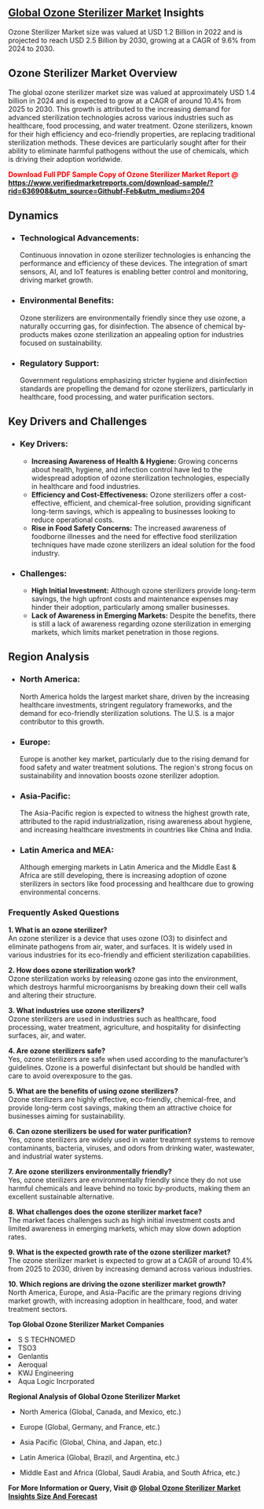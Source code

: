 <h2><a href="https://www.verifiedmarketreports.com/download-sample/?rid=636908&amp;utm_source=Githubf&amp;utm_medium=204" target="_blank">Global Ozone Sterilizer Market</a> Insights</h2><p>Ozone Sterilizer Market size was valued at USD 1.2 Billion in 2022 and is projected to reach USD 2.5 Billion by 2030, growing at a CAGR of 9.6% from 2024 to 2030.</p><p><h2>Ozone Sterilizer Market Overview</h2> <p>The global ozone sterilizer market size was valued at approximately USD 1.4 billion in 2024 and is expected to grow at a CAGR of around 10.4% from 2025 to 2030. This growth is attributed to the increasing demand for advanced sterilization technologies across various industries such as healthcare, food processing, and water treatment. Ozone sterilizers, known for their high efficiency and eco-friendly properties, are replacing traditional sterilization methods. These devices are particularly sought after for their ability to eliminate harmful pathogens without the use of chemicals, which is driving their adoption worldwide.</p> <p><strong><p><span class=""><span style="color: #ff0000;"><strong>Download Full PDF Sample Copy of Ozone Sterilizer Market Report</strong> @ </span><a href="https://www.verifiedmarketreports.com/download-sample/?rid=636908&amp;utm_source=Githubf-Feb&amp;utm_medium=204" target="_blank">https://www.verifiedmarketreports.com/download-sample/?rid=636908&amp;utm_source=Githubf-Feb&amp;utm_medium=204</a></span></p></strong></p> <h2>Dynamics</h2> <ul> <li><h3>Technological Advancements:</h3> Continuous innovation in ozone sterilizer technologies is enhancing the performance and efficiency of these devices. The integration of smart sensors, AI, and IoT features is enabling better control and monitoring, driving market growth.</li> <li><h3>Environmental Benefits:</h3> Ozone sterilizers are environmentally friendly since they use ozone, a naturally occurring gas, for disinfection. The absence of chemical by-products makes ozone sterilization an appealing option for industries focused on sustainability.</li> <li><h3>Regulatory Support:</h3> Government regulations emphasizing stricter hygiene and disinfection standards are propelling the demand for ozone sterilizers, particularly in healthcare, food processing, and water purification sectors.</li> </ul> <h2>Key Drivers and Challenges</h2> <ul> <li><h3>Key Drivers:</h3> <ul> <li><strong>Increasing Awareness of Health & Hygiene:</strong> Growing concerns about health, hygiene, and infection control have led to the widespread adoption of ozone sterilization technologies, especially in healthcare and food industries.</li> <li><strong>Efficiency and Cost-Effectiveness:</strong> Ozone sterilizers offer a cost-effective, efficient, and chemical-free solution, providing significant long-term savings, which is appealing to businesses looking to reduce operational costs.</li> <li><strong>Rise in Food Safety Concerns:</strong> The increased awareness of foodborne illnesses and the need for effective food sterilization techniques have made ozone sterilizers an ideal solution for the food industry.</li> </ul> </li> <li><h3>Challenges:</h3> <ul> <li><strong>High Initial Investment:</strong> Although ozone sterilizers provide long-term savings, the high upfront costs and maintenance expenses may hinder their adoption, particularly among smaller businesses.</li> <li><strong>Lack of Awareness in Emerging Markets:</strong> Despite the benefits, there is still a lack of awareness regarding ozone sterilization in emerging markets, which limits market penetration in those regions.</li> </ul> </li> </ul> <h2>Region Analysis</h2> <ul> <li><h3>North America:</h3> North America holds the largest market share, driven by the increasing healthcare investments, stringent regulatory frameworks, and the demand for eco-friendly sterilization solutions. The U.S. is a major contributor to this growth.</li> <li><h3>Europe:</h3> Europe is another key market, particularly due to the rising demand for food safety and water treatment solutions. The region's strong focus on sustainability and innovation boosts ozone sterilizer adoption.</li> <li><h3>Asia-Pacific:</h3> The Asia-Pacific region is expected to witness the highest growth rate, attributed to the rapid industrialization, rising awareness about hygiene, and increasing healthcare investments in countries like China and India.</li> <li><h3>Latin America and MEA:</h3> Although emerging markets in Latin America and the Middle East & Africa are still developing, there is increasing adoption of ozone sterilizers in sectors like food processing and healthcare due to growing environmental concerns.</li> </ul> <h3>Frequently Asked Questions</h3> <p><strong>1. What is an ozone sterilizer?</strong><br> An ozone sterilizer is a device that uses ozone (O3) to disinfect and eliminate pathogens from air, water, and surfaces. It is widely used in various industries for its eco-friendly and efficient sterilization capabilities.</p> <p><strong>2. How does ozone sterilization work?</strong><br> Ozone sterilization works by releasing ozone gas into the environment, which destroys harmful microorganisms by breaking down their cell walls and altering their structure.</p> <p><strong>3. What industries use ozone sterilizers?</strong><br> Ozone sterilizers are used in industries such as healthcare, food processing, water treatment, agriculture, and hospitality for disinfecting surfaces, air, and water.</p> <p><strong>4. Are ozone sterilizers safe?</strong><br> Yes, ozone sterilizers are safe when used according to the manufacturer’s guidelines. Ozone is a powerful disinfectant but should be handled with care to avoid overexposure to the gas.</p> <p><strong>5. What are the benefits of using ozone sterilizers?</strong><br> Ozone sterilizers are highly effective, eco-friendly, chemical-free, and provide long-term cost savings, making them an attractive choice for businesses aiming for sustainability.</p> <p><strong>6. Can ozone sterilizers be used for water purification?</strong><br> Yes, ozone sterilizers are widely used in water treatment systems to remove contaminants, bacteria, viruses, and odors from drinking water, wastewater, and industrial water systems.</p> <p><strong>7. Are ozone sterilizers environmentally friendly?</strong><br> Yes, ozone sterilizers are environmentally friendly since they do not use harmful chemicals and leave behind no toxic by-products, making them an excellent sustainable alternative.</p> <p><strong>8. What challenges does the ozone sterilizer market face?</strong><br> The market faces challenges such as high initial investment costs and limited awareness in emerging markets, which may slow down adoption rates.</p> <p><strong>9. What is the expected growth rate of the ozone sterilizer market?</strong><br> The ozone sterilizer market is expected to grow at a CAGR of around 10.4% from 2025 to 2030, driven by increasing demand across various industries.</p> <p><strong>10. Which regions are driving the ozone sterilizer market growth?</strong><br> North America, Europe, and Asia-Pacific are the primary regions driving market growth, with increasing adoption in healthcare, food, and water treatment sectors.</p> </p><p><strong>Top Global Ozone Sterilizer Market Companies</strong></p><div data-test-id=""><p><li>S S TECHNOMED</li><li> TSO3</li><li> Genlantis</li><li> Aeroqual</li><li> KWJ Engineering</li><li> Aqua Logic Incrporated</li></p><div><strong>Regional Analysis of&nbsp;Global Ozone Sterilizer Market</strong></div><ul><li dir="ltr"><p dir="ltr">North America&nbsp;(Global, Canada, and Mexico, etc.)</p></li><li dir="ltr"><p dir="ltr">Europe (Global, Germany, and France, etc.)</p></li><li dir="ltr"><p dir="ltr">Asia Pacific&nbsp;(Global, China, and Japan, etc.)</p></li><li dir="ltr"><p dir="ltr">Latin America&nbsp;(Global, Brazil, and Argentina, etc.)</p></li><li dir="ltr">Middle East and Africa&nbsp;(Global, Saudi Arabia, and South Africa, etc.)</li></ul><p><strong>For More Information or Query, Visit @&nbsp;</strong><strong><a href="https://www.verifiedmarketreports.com/product/ozone-sterilizer-market/?utm_source=Githubf&amp;utm_medium=204" target="_blank">Global Ozone Sterilizer Market Insights Size And Forecast</a></strong></p></div>
